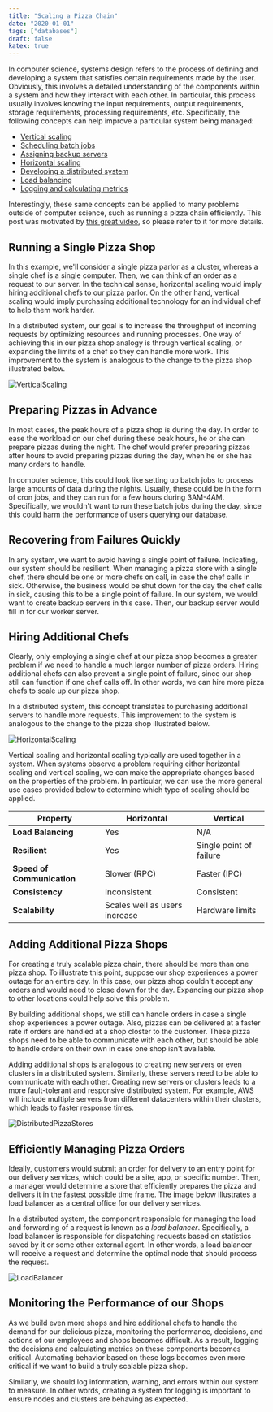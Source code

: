 ```yaml
---
title: "Scaling a Pizza Chain"
date: "2020-01-01"
tags: ["databases"]
draft: false
katex: true
---
```


In computer science, systems design refers to the process of defining and developing a system that satisfies certain requirements made by the user. Obviously, this involves a detailed understanding of the components within a system and how they interact with each other. In particular, this process usually involves knowing the input requirements, output requirements, storage requirements, processing requirements, etc. Specifically, the following concepts can help improve a particular system being managed:
- [Vertical scaling](#running-a-single-pizza-shop)
- [Scheduling batch jobs](#preparing-pizzas-in-advance)
- [Assigning backup servers](#recovering-from-failures-quickly)
- [Horizontal scaling](#hiring-additional-chefs)
- [Developing a distributed system](#adding-additional-pizza-shops)
- [Load balancing](#efficiently-managing-pizza-orders)
- [Logging and calculating metrics](#monitoring-the-performance-of-our-shops)

Interestingly, these same concepts can be applied to many problems outside of computer science, such as running a pizza chain efficiently. This post was motivated by [this great video](https://www.youtube.com/watch?v=SqcXvc3ZmRU&list=PLMCXHnjXnTnvo6alSjVkgxV-VH6EPyvoX&index=2), so please refer to it for more details.

## Running a Single Pizza Shop
In this example, we'll consider a single pizza parlor as a cluster, whereas a single chef is a single computer. Then, we can think of an order as a request to our server. In the technical sense, horizontal scaling would imply hiring additional chefs to our pizza parlor. On the other hand, vertical scaling would imply purchasing additional technology for an individual chef to help them work harder.

In a distributed system, our goal is to increase the throughput of incoming requests by optimizing resources and running processes. One way of achieving this in our pizza shop analogy is through vertical scaling, or expanding the limits of a chef so they can handle more work. This improvement to the system is analogous to the change to the pizza shop illustrated below.

![VerticalScaling](/img/pizza1.svg)

## Preparing Pizzas in Advance
In most cases, the peak hours of a pizza shop is during the day. In order to ease the workload on our chef during these peak hours, he or she can prepare pizzas during the night. The chef would prefer preparing pizzas after hours to avoid preparing pizzas during the day, when he or she has many orders to handle.

In computer science, this could look like setting up batch jobs to process large amounts of data during the nights. Usually, these could be in the form of cron jobs, and they can run for a few hours during 3AM-4AM. Specifically, we wouldn't want to run these batch jobs during the day, since this could harm the performance of users querying our database.

## Recovering from Failures Quickly
In any system, we want to avoid having a single point of failure. Indicating, our system should be resilient. When managing a pizza store with a single chef, there should be one or more chefs on call, in case the chef calls in sick. Otherwise, the business would be shut down for the day the chef calls in sick, causing this to be a single point of failure. In our system, we would want to create backup servers in this case. Then, our backup server would fill in for our worker server.

## Hiring Additional Chefs
Clearly, only employing a single chef at our pizza shop becomes a greater problem if we need to handle a much larger number of pizza orders. Hiring additional chefs can also prevent a single point of failure, since our shop still can function if one chef calls off. In other words, we can hire more pizza chefs to scale up our pizza shop. 

In a distributed system, this concept translates to purchasing additional servers to handle more requests. This improvement to the system is analogous to the change to the pizza shop illustrated below.

![HorizontalScaling](/img/pizza2.svg)

Vertical scaling and horizontal scaling typically are used together in a system. When systems observe a problem requiring either horizontal scaling and vertical scaling, we can make the appropriate changes based on the properties of the problem. In particular, we can use the more general use cases provided below to determine which type of scaling should be applied.

| Property                   |  Horizontal                   | Vertical                |
| -------------------------- | ----------------------------- | ----------------------- |
| **Load Balancing**         | Yes                           | N/A                     |
| **Resilient**              | Yes                           | Single point of failure |
| **Speed of Communication** | Slower (RPC)                  | Faster (IPC)            |
| **Consistency**            | Inconsistent                  | Consistent              |
| **Scalability**            | Scales well as users increase | Hardware limits         |

## Adding Additional Pizza Shops
For creating a truly scalable pizza chain, there should be more than one pizza shop. To illustrate this point, suppose our shop experiences a power outage for an entire day. In this case, our pizza shop couldn't accept any orders and would need to close down for the day. Expanding our pizza shop to other locations could help solve this problem.

By building additional shops, we still can handle orders in case a single shop experiences a power outage. Also, pizzas can be delivered at a faster rate if orders are handled at a shop closter to the customer. These pizza shops need to be able to communicate with each other, but should be able to handle orders on their own in case one shop isn't available.

Adding additional shops is analogous to creating new servers or even clusters in a distributed system. Similarly, these servers need to be able to communicate with each other. Creating new servers or clusters leads to a more fault-tolerant and responsive distributed system. For example, AWS will include multiple servers from different datacenters within their clusters, which leads to faster response times.

![DistributedPizzaStores](/img/pizza3.svg)

## Efficiently Managing Pizza Orders
Ideally, customers would submit an order for delivery to an entry point for our delivery services, which could be a site, app, or specific number. Then, a manager would determine a store that efficiently prepares the pizza and delivers it in the fastest possible time frame. The image below illustrates a load balancer as a central office for our delivery services. 

In a distributed system, the component responsible for managing the load and forwarding of a request is known as a *load balancer*. Specifically, a load balancer is responsible for dispatching requests based on statistics saved by it or some other external agent. In other words, a load balancer will receive a request and determine the optimal node that should process the request.

![LoadBalancer](/img/pizza4.svg)

## Monitoring the Performance of our Shops
As we build even more shops and hire additional chefs to handle the demand for our delicious pizza, monitoring the performance, decisions, and actions of our employees and shops becomes difficult. As a result, logging the decisions and calculating metrics on these components becomes critical. Automating behavior based on these logs becomes even more critical if we want to build a truly scalable pizza shop.

Similarly, we should log information, warning, and errors within our system to measure. In other words, creating a system for logging is important to ensure nodes and clusters are behaving as expected.


